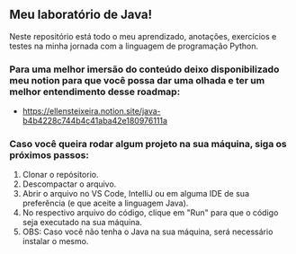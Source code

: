 ##  Meu laboratório de Java!

Neste repositório está todo o meu aprendizado, anotações, exercícios e testes na minha jornada com a linguagem de programação Python.

### Para uma melhor imersão do conteúdo deixo disponibilizado meu notion para que você possa dar uma olhada e ter um melhor entendimento desse roadmap:
- https://ellensteixeira.notion.site/java-b4b4228c744b4c41aba42e180976111a

### Caso você queira rodar algum projeto na sua máquina, siga os próximos passos:

1. Clonar o repósitorio.
2. Descompactar o arquivo.
3. Abrir o arquivo no VS Code, IntelliJ ou em alguma IDE de sua preferência (e que aceite a linguagem Java).
4. No respectivo arquivo do código, clique em "Run" para que o código seja executado na sua máquina.
5. OBS: Caso você não tenha o Java na sua máquina, será necessário instalar o mesmo.
